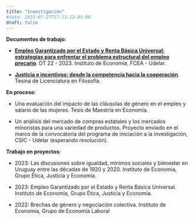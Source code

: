 ```yaml
---
title: "Investigación"
#date: 2023-07-27T17:11:22-03:00
draft: false
---
```


**Documentos de trabajo**:

- [**Empleo Garantizado por el Estado y Renta Básica Universal: estrategias para enfrentar el problema estructural del empleo precario**](https://iecon.fcea.udelar.edu.uy/es/publicaciones/produccion-del-iecon/documentos-de-trabajo/item/empleo-garantizado-por-el-estado-y-renta-b-asica-universal-estrategias-para-enfrentar-el-problema-estructural-del-empleo-precario.html). DT 22 - 2023. Instituto de Economía, FCEA - Udelar.

- [**Justicia e incentivos: desde la competencia hacia la cooperación**](https://github.com/juaniurruty/Tesina-filosofia). Tesina de Licenciatura en Filosofía.



**En proceso**:

- Una evaluación del impacto de las cláusulas de género en el empleo y salario de las mujeres. Tesis de Maestría en Economía.

- Un análisis del mercado de compras estatales y los mercados minoristas para una variedad de productos. Proyecto enviado en el marco de la convocatoria del programa de iniciación a la investigación, CSIC - Udelar (esperando resolución).



**Trabajo en proyectos**:

- 2023: Las discusiones sobre igualdad, mínimos sociales y bienestar en Uruguay entre las décadas de 1920 y 2020. Instituto de Economía, Grupo Ética, Justicia y Economía.

- 2023: Empleo Garantizado por el Estado y Renta Básica Universal. Instituto de Economía, Grupo Ética, Justicia y Economía.

- 2022: Brechas de género y negociación colectiva. Instituto de Economía, Grupo de Economía Laboral

